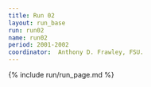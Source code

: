 ```yaml
---
title: Run 02
layout: run_base
run: run02
name: run02
period: 2001-2002
coordinator:  Anthony D. Frawley, FSU.
---
```

{% include run/run_page.md %}
